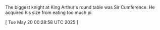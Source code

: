  
The biggest knight at King Arthur's round table was Sir Cumference. He acquired his size from eating too much pi.
 
[ 
Tue May 20 00:28:58 UTC 2025
 ]
